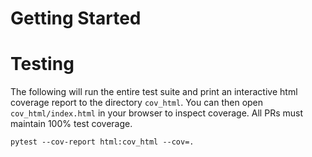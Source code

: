 Getting Started
===============


Testing
=======

The following will run the entire test suite and print an interactive html coverage report to the
directory `cov_html`. You can then open `cov_html/index.html` in your browser to inspect
coverage. All PRs must maintain 100% test coverage.

``pytest --cov-report html:cov_html --cov=.``
